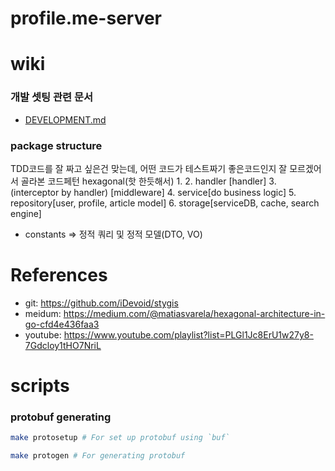 # profile.me-server

# wiki

### 개발 셋팅 관련 문서

- [DEVELOPMENT.md](https://github.com/sundaytycoon/buttons-api/blob/main/DEVELOPMENT.md)


### package structure

TDD코드를 잘 짜고 싶은건 맞는데, 어떤 코드가 테스트짜기 좋은코드인지 잘 모르겠어서 골라본 코드페턴 hexagonal(핫 한듯해서)
1. 
2. handler [handler]
3. (interceptor by handler) [middleware]
4. service[do business logic]
5. repository[user, profile, article model]
6. storage[serviceDB, cache, search engine]
- constants => 정적 쿼리 및 정적 모델(DTO, VO)

# References

- git: https://github.com/iDevoid/stygis
- meidum: https://medium.com/@matiasvarela/hexagonal-architecture-in-go-cfd4e436faa3
- youtube: https://www.youtube.com/playlist?list=PLGl1Jc8ErU1w27y8-7Gdcloy1tHO7NriL

# scripts

### protobuf generating

``` bash
make protosetup # For set up protobuf using `buf`

make protogen # For generating protobuf
```
